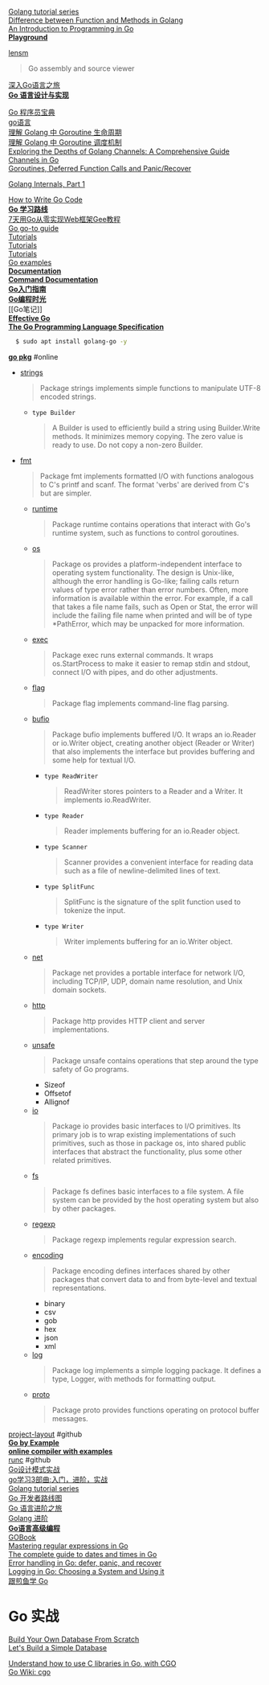 [Golang tutorial series](https://golangbot.com/learn-golang-series/)  
[Difference between Function and Methods in Golang](https://medium.com/@ravikumarray92/difference-between-function-and-methods-in-golang-986fc16b5912)  
[An Introduction to Programming in Go](https://www.golang-book.com/books/intro)  
[**Playground**](https://goplay.tools/)  

[lensm](https://github.com/loov/lensm)  
> Go assembly and source viewer  

[深入Go语言之旅](https://go.cyub.vip/)  
[**Go 语言设计与实现**](https://draveness.me/golang/)  

[Go 程序员宝典](https://shgopher.github.io/GOFamily/)    
[go语言](https://www.topgoer.com/)    
[理解 Golang 中 Goroutine 生命周期](https://www.linpx.com/p/understanding-the-lifecycle-of-gorutine-in-golang.html)    
[理解 Golang 中 Goroutine 调度机制](https://www.linpx.com/p/understanding-the-goroutine-scheduling-mechanism-in-golang.html)    
[Exploring the Depths of Golang Channels: A Comprehensive Guide](https://medium.com/@ravikumar19997/exploring-the-depths-of-golang-channels-a-comprehensive-guide-53e1a97cafe6)  
[Channels in Go](https://go101.org/article/channel.html)  
[Goroutines, Deferred Function Calls and Panic/Recover](https://go101.org/article/control-flows-more.html#goroutine)  



[Golang Internals, Part 1](https://www.altoros.com/blog/golang-internals-part-1-main-concepts-and-project-structure/)  

[How to Write Go Code](https://go.dev/doc/code)  
[**Go 学习路线**](https://github.com/rosedblabs/go-learning)  
[7天用Go从零实现Web框架Gee教程](https://geektutu.com/post/gee.html)  
[Go go-to guide](https://yourbasic.org/golang/)  
[Tutorials](https://go.dev/doc/tutorial/)  
[Tutorials](https://zetcode.com/all/#go)  
[Tutorials](https://tutorialedge.net/course/golang/)  
[Go examples](https://www.dotnetperls.com/s#go)  
[**Documentation**](https://go.dev/doc/)  
[**Command Documentation**](https://go.dev/doc/cmd)  
[**Go入门指南**](https://go.timpaik.top/)  
[**Go编程时光**](https://golang.iswbm.com/index.html)  
[[Go笔记]]  
[**Effective Go**](https://go.dev/doc/effective_go)  
[**The Go Programming Language Specification**](https://go.dev/ref/spec)  
```bash
  $ sudo apt install golang-go -y
```
[**go pkg**](https://pkg.go.dev/) #online  
- [strings](https://pkg.go.dev/strings)  
  > Package strings implements simple functions to manipulate UTF-8 encoded strings.  
  - `type Builder`  
    > A Builder is used to efficiently build a string using Builder.Write methods. It minimizes memory copying. The zero value is ready to use. Do not copy a non-zero Builder.  
- [fmt](https://pkg.go.dev/fmt)  
  > Package fmt implements formatted I/O with functions analogous to C's printf and scanf. The format 'verbs' are derived from C's but are simpler.  
  - [runtime](https://pkg.go.dev/runtime)  
    > Package runtime contains operations that interact with Go's runtime system, such as functions to control goroutines.  
  - [os](https://pkg.go.dev/os)  
    > Package os provides a platform-independent interface to operating system functionality. The design is Unix-like, although the error handling is Go-like; failing calls return values of type error rather than error numbers. Often, more information is available within the error. For example, if a call that takes a file name fails, such as Open or Stat, the error will include the failing file name when printed and will be of type *PathError, which may be unpacked for more information.  
  - [exec](https://pkg.go.dev/os/exec)  
    > Package exec runs external commands. It wraps os.StartProcess to make it easier to remap stdin and stdout, connect I/O with pipes, and do other adjustments.  
  - [flag](https://pkg.go.dev/flag)  
    > Package flag implements command-line flag parsing.  
  - [bufio](https://pkg.go.dev/bufio)  
    > Package bufio implements buffered I/O. It wraps an io.Reader or io.Writer object, creating another object (Reader or Writer) that also implements the interface but provides buffering and some help for textual I/O.  
    - `type ReadWriter`  
      > ReadWriter stores pointers to a Reader and a Writer. It implements io.ReadWriter.  
    - `type Reader`  
      > Reader implements buffering for an io.Reader object.  
    - `type Scanner`  
      > Scanner provides a convenient interface for reading data such as a file of newline-delimited lines of text.   
    - `type SplitFunc`  
      > SplitFunc is the signature of the split function used to tokenize the input.   
    - `type Writer`  
      > Writer implements buffering for an io.Writer object.  
  - [net](https://pkg.go.dev/net)  
    > Package net provides a portable interface for network I/O, including TCP/IP, UDP, domain name resolution, and Unix domain sockets.  
  - [http](https://pkg.go.dev/net/http@go1.22.1)  
    > Package http provides HTTP client and server implementations.  
  - [unsafe](https://pkg.go.dev/unsafe)  
    > Package unsafe contains operations that step around the type safety of Go programs.  
    - Sizeof
    - Offsetof
    - Allignof
  - [io](https://pkg.go.dev/io)  
    > Package io provides basic interfaces to I/O primitives. Its primary job is to wrap existing implementations of such primitives, such as those in package os, into shared public interfaces that abstract the functionality, plus some other related primitives.  
  - [fs](https://pkg.go.dev/io/fs)  
    > Package fs defines basic interfaces to a file system. A file system can be provided by the host operating system but also by other packages.  
  - [regexp](https://pkg.go.dev/regexp)  
    > Package regexp implements regular expression search.  
  - [encoding](https://pkg.go.dev/encoding)  
    > Package encoding defines interfaces shared by other packages that convert data to and from byte-level and textual representations.  
    - binary
    - csv
    - gob
    - hex
    - json
    - xml
  - [log](https://pkg.go.dev/log)  
    > Package log implements a simple logging package. It defines a type, Logger, with methods for formatting output.   
  - [proto](https://pkg.go.dev/google.golang.org/protobuf@v1.36.1/proto)
    > Package proto provides functions operating on protocol buffer messages.

[project-layout](https://github.com/golang-standards/project-layout) #github  
[**Go by Example**](https://gobyexample.com/)  
[**online compiler with examples**](https://goplay.tools/)  
[runc](https://github.com/opencontainers/runc) #github  
[Go设计模式实战](https://tigerb.cn/go/#/patterns/template)  
[go学习3部曲:入门，进阶，实战](https://www.kancloud.cn/gofor/golang-learn/2571648)  
[Golang tutorial series](https://golangbot.com/learn-golang-series/)  
[Go 开发者路线图](https://github.com/debuginn/golang-developer-roadmap-cn?tab=readme-ov-file)  
[Go 语言进阶之旅](https://golang1.eddycjy.com/)  
[Golang 进阶](https://github.com/weirubo/intermediate_go?tab=readme-ov-file)  
[**Go语言高级编程**](https://chai2010.cn/advanced-go-programming-book/index.html)  
[GOBook](https://github.com/hapi666/GOBook)  
[Mastering regular expressions in Go](https://www.honeybadger.io/blog/a-definitive-guide-to-regular-expressions-in-go/)  
[The complete guide to dates and times in Go](https://www.honeybadger.io/blog/complete-guide-to-dates-and-times-in-go/)  
[Error handling in Go: defer, panic, and recover](https://www.honeybadger.io/blog/go-exception-handling/)  
[Logging in Go: Choosing a System and Using it](https://www.honeybadger.io/blog/golang-logging/)  
[跟煎鱼学 Go](https://eddycjy.com/)  
[]()  

# Go 实战
[Build Your Own Database From Scratch](https://build-your-own.org/database/)  
[Let's Build a Simple Database](https://cstack.github.io/db_tutorial/)  

[Understand how to use C libraries in Go, with CGO](https://dev.to/metal3d/understand-how-to-use-c-libraries-in-go-with-cgo-3dbn)  
[Go Wiki: cgo](https://go.dev/wiki/cgo)  

